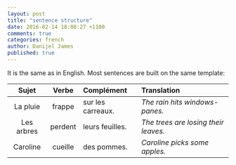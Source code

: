 ```yaml
---
layout: post
title: "sentence structure"
date: 2016-02-14 18:08:27 +1100
comments: true
categories: french
author: Danijel James
published: true
---
```

It is the same as in English. Most sentences are built on the same template:

| Sujet |Verbe | Complément | Translation|
|:-----:|:----:|:-----------|:--------|
| La pluie | frappe | sur les carreaux. | _The rain hits windows-panes._ |
| Les arbres | perdent | leurs feuilles. | _The trees are losing their leaves._ |
| Caroline | cueille | des pommes. | _Caroline picks some apples._ |

